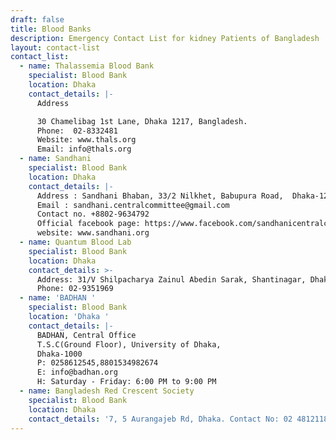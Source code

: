 ```yaml
---
draft: false
title: Blood Banks
description: Emergency Contact List for kidney Patients of Bangladesh
layout: contact-list
contact_list:
  - name: Thalassemia Blood Bank
    specialist: Blood Bank
    location: Dhaka
    contact_details: |-
      Address

      30 Chamelibag 1st Lane, Dhaka 1217, Bangladesh.
      Phone:  02-8332481
      Website: www.thals.org
      Email: info@thals.org
  - name: Sandhani
    specialist: Blood Bank
    location: Dhaka
    contact_details: |-
      Address : Sandhani Bhaban, 33/2 Nilkhet, Babupura Road,  Dhaka-1205
      Email : sandhani.centralcommittee@gmail.com
      Contact no. +8802-9634792
      Official facebook page: https://www.facebook.com/sandhanicentralcommittee
      website: www.sandhani.org
  - name: Quantum Blood Lab
    specialist: Blood Bank
    location: Dhaka
    contact_details: >-
      Address: 31/V Shilpacharya Zainul Abedin Sarak, Shantinagar, Dhaka 1217.
      Phone: 02-9351969
  - name: 'BADHAN '
    specialist: Blood Bank
    location: 'Dhaka '
    contact_details: |-
      BADHAN, Central Office
      T.S.C(Ground Floor), University of Dhaka,
      Dhaka-1000
      P: 0258612545,8801534982674
      E: info@badhan.org
      H: Saturday - Friday: 6:00 PM to 9:00 PM
  - name: Bangladesh Red Crescent Society
    specialist: Blood Bank
    location: Dhaka
    contact_details: '7, 5 Aurangajeb Rd, Dhaka. Contact No: 02 48121182, 01811 458537. '
---
```


